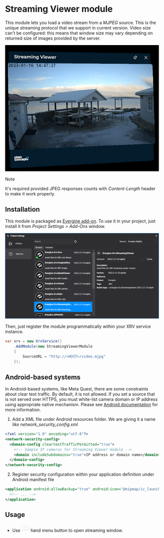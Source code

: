 # Streaming Viewer module

This module lets you load a video stream from a _MJPEG_ source. This is the unique streaming protocol that we support in current version. Video size can't be configured: this means that window size may vary depending on returned size of images provided by the server.

![snapshot](images/snapshot.png)

> [!NOTE]
> It's required provided JPEG responses counts with _Content-Length_ header to make it work properly.

## Installation

This module is packaged as [Evergine add-on](../../../index.md). To use it in your project, just install it from _Project Settings > Add-Ons_ window.

![Module installation](images/installation.png)

Then, just register the module programmatically within your XRV service instance.

```csharp
var xrv = new XrvService()
    .AddModule(new StreamingViewerModule 
    {
        SourceURL = "http://<HOST>/video.mjpg"
    });
```

## Android-based systems

In Android-based systems, like Meta Quest, there are some constraints about clear text traffic. By default, it is not allowed. If you set a source that is not served over HTTPS, you must white-list camera domain or IP address using appropriate native mechanism. Please see [Android documentation](https://developer.android.com/training/articles/security-config#CleartextTrafficPermitted) for more information.

1. Add a XML file under Android resources folder. We are giving it a name _like network_security_config.xml_

```xml
<?xml version="1.0" encoding="utf-8"?>
<network-security-config>
  <domain-config cleartextTrafficPermitted="true">
    <!-- Sample IP cameras for Streaming Viewer module -->
    <domain includeSubdomains="true">IP address or domain name</domain>
  </domain-config>
</network-security-config>
```

2. Register security configuration within your application definition under Android manifest file

```xml
<application android:allowBackup="true" android:icon="@mipmap/ic_launcher" android:label="@string/app_name" android:roundIcon="@mipmap/ic_launcher_round" android:supportsRtl="true" android:networkSecurityConfig="@xml/network_security_config">
  <!-- ... -->
</application>  
```

## Usage

- Use ![snapshot](images/VideoStreaming.png) hand menu button to open streaming window.